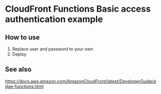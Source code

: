 # CloudFront Functions Basic access authentication example

## How to use
1. Replace user and password to your own
2. Deploy

## See also
https://docs.aws.amazon.com/AmazonCloudFront/latest/DeveloperGuide/edge-functions.html